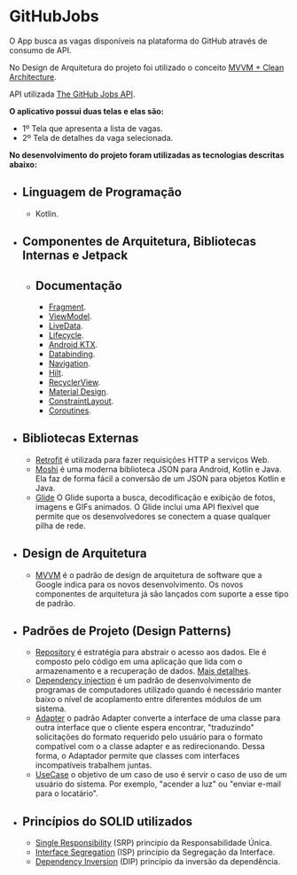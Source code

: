# GitHubJobs
O App busca as vagas disponíveis na plataforma do GitHub através de consumo de API.

No Design de Arquitetura do projeto foi utilizado o conceito [MVVM + Clean Architecture](https://proandroiddev.com/mvvm-with-clean-architecture-c2c021e05c89).

API utilizada [The GitHub Jobs API](https://jobs.github.com/api).

**O aplicativo possui duas telas e elas são:**
  - 1º Tela que apresenta a lista de vagas.
  - 2º Tela de detalhes da vaga selecionada.

**No desenvolvimento do projeto foram utilizadas as tecnologias descritas abaixo:**

- Linguagem de Programação
  - 
  - Kotlin.
  
- Componentes de Arquitetura, Bibliotecas Internas e Jetpack
  -
  - Documentação
    - 
    - [Fragment](https://developer.android.com/jetpack/androidx/releases/fragment).
    - [ViewModel](https://developer.android.com/topic/libraries/architecture/viewmodel#sharing).
    - [LiveData](https://developer.android.com/topic/libraries/architecture/livedata).
    - [Lifecycle](https://developer.android.com/topic/libraries/architecture/lifecycle).
    - [Android KTX](https://developer.android.com/kotlin/ktx).
    - [Databinding](https://developer.android.com/jetpack/androidx/releases/databinding).
    - [Navigation](https://developer.android.com/jetpack/androidx/releases/navigation).
    - [Hilt](https://developer.android.com/jetpack/androidx/releases/hilt).
    - [RecyclerView](https://developer.android.com/guide/topics/ui/layout/recyclerview).
    - [Material Design](https://material.io/).
    - [ConstraintLayout](https://developer.android.com/training/constraint-layout).
    - [Coroutines](https://developer.android.com/kotlin/coroutines?gclid=Cj0KCQjwhr2FBhDbARIsACjwLo1AReUTR-2dgLGqHoXs2xytukd0yq6GVTSV5neH1ARYCqmHpt5LwIkaAok4EALw_wcB&gclsrc=aw.ds).
    
- Bibliotecas Externas
  - 
  - [Retrofit](https://square.github.io/retrofit/) é utilizada para fazer requisições HTTP a serviços Web.
  - [Moshi](https://github.com/square/moshi) é uma moderna biblioteca JSON para Android, Kotlin e Java. Ela faz de forma fácil a conversão de um JSON para objetos Kotlin e Java.
  - [Glide](https://github.com/bumptech/glide) O Glide suporta a busca, decodificação e exibição de fotos, imagens e GIFs animados. O Glide inclui uma API flexível que permite que os desenvolvedores se conectem a quase qualquer pilha de rede.
  
- Design de Arquitetura
  - 
  - [MVVM](https://developer.android.com/jetpack/docs/guide) é o padrão de design de arquitetura de software que a Google indica para os novos desenvolvimento. Os novos componentes de arquitetura já são lançados com suporte a esse tipo de padrão.
  
- Padrões de Projeto (Design Patterns)
  - 
  - [Repository](https://proandroiddev.com/the-real-repository-pattern-in-android-efba8662b754) é estratégia para abstrair o acesso aos dados. Ele é composto pelo código em uma aplicação que lida com o armazenamento e a recuperação de dados. [Mais detalhes](https://makingloops.com/why-should-you-use-the-repository-pattern/).
  - [Dependency injection](https://pt.wikipedia.org/wiki/Inje%C3%A7%C3%A3o_de_depend%C3%AAncia) é um padrão de desenvolvimento de programas de computadores utilizado quando é necessário manter baixo o nível de acoplamento entre diferentes módulos de um sistema.
  - [Adapter](https://pt.wikipedia.org/wiki/Adapter) o padrão Adapter converte a interface de uma classe para outra interface que o cliente espera encontrar, "traduzindo" solicitações do formato requerido pelo usuário para o formato compatível com o a classe adapter e as redirecionando. Dessa forma, o Adaptador permite que classes com interfaces incompatíveis trabalhem juntas.
  - [UseCase](https://caminao.blog/how-to-implement-symbolic-representations/patterns/functional-patterns/use-case-patterns/#:~:text=The%20objective%20of%20use%20case,contents%20nor%20preempting%20architectural%20options) o objetivo de um caso de uso é servir o caso de uso de um usuário do sistema. Por exemplo, "acender a luz" ou "enviar e-mail para o locatário".
 
- Princípios do SOLID utilizados
  - 
  - [Single Responsibility](https://en.wikipedia.org/wiki/Single-responsibility_principle) (SRP) principio da Responsabilidade Única.
  - [Interface Segregation](https://www.webcitation.org/6AL2qqIGg?url=http://www.objectmentor.com/resources/articles/isp.pdf) (ISP) princípio da Segregação da Interface.
  - [Dependency Inversion](https://web.archive.org/web/20110714224327/http://www.objectmentor.com/resources/articles/dip.pdf) (DIP) princípio da inversão da dependência.
